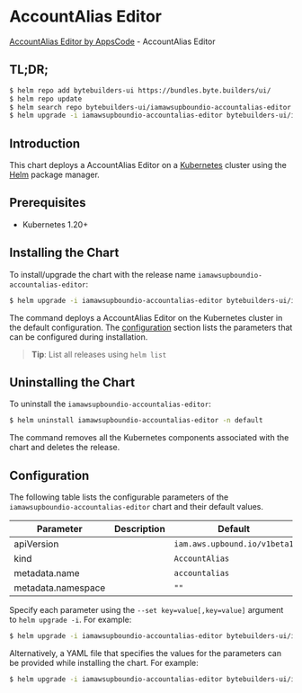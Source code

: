 # AccountAlias Editor

[AccountAlias Editor by AppsCode](https://byte.builders) - AccountAlias Editor

## TL;DR;

```bash
$ helm repo add bytebuilders-ui https://bundles.byte.builders/ui/
$ helm repo update
$ helm search repo bytebuilders-ui/iamawsupboundio-accountalias-editor --version=v0.4.18
$ helm upgrade -i iamawsupboundio-accountalias-editor bytebuilders-ui/iamawsupboundio-accountalias-editor -n default --create-namespace --version=v0.4.18
```

## Introduction

This chart deploys a AccountAlias Editor on a [Kubernetes](http://kubernetes.io) cluster using the [Helm](https://helm.sh) package manager.

## Prerequisites

- Kubernetes 1.20+

## Installing the Chart

To install/upgrade the chart with the release name `iamawsupboundio-accountalias-editor`:

```bash
$ helm upgrade -i iamawsupboundio-accountalias-editor bytebuilders-ui/iamawsupboundio-accountalias-editor -n default --create-namespace --version=v0.4.18
```

The command deploys a AccountAlias Editor on the Kubernetes cluster in the default configuration. The [configuration](#configuration) section lists the parameters that can be configured during installation.

> **Tip**: List all releases using `helm list`

## Uninstalling the Chart

To uninstall the `iamawsupboundio-accountalias-editor`:

```bash
$ helm uninstall iamawsupboundio-accountalias-editor -n default
```

The command removes all the Kubernetes components associated with the chart and deletes the release.

## Configuration

The following table lists the configurable parameters of the `iamawsupboundio-accountalias-editor` chart and their default values.

|     Parameter      | Description |                 Default                 |
|--------------------|-------------|-----------------------------------------|
| apiVersion         |             | <code>iam.aws.upbound.io/v1beta1</code> |
| kind               |             | <code>AccountAlias</code>               |
| metadata.name      |             | <code>accountalias</code>               |
| metadata.namespace |             | <code>""</code>                         |


Specify each parameter using the `--set key=value[,key=value]` argument to `helm upgrade -i`. For example:

```bash
$ helm upgrade -i iamawsupboundio-accountalias-editor bytebuilders-ui/iamawsupboundio-accountalias-editor -n default --create-namespace --version=v0.4.18 --set apiVersion=iam.aws.upbound.io/v1beta1
```

Alternatively, a YAML file that specifies the values for the parameters can be provided while
installing the chart. For example:

```bash
$ helm upgrade -i iamawsupboundio-accountalias-editor bytebuilders-ui/iamawsupboundio-accountalias-editor -n default --create-namespace --version=v0.4.18 --values values.yaml
```
